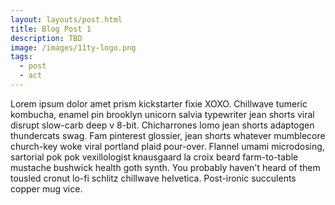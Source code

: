 ```yaml
---
layout: layouts/post.html
title: Blog Post 1
description: TBD
image: /images/11ty-logo.png
tags:
  - post
  - act
---
```


Lorem ipsum dolor amet prism kickstarter fixie XOXO. Chillwave tumeric kombucha, enamel pin brooklyn unicorn salvia typewriter jean shorts viral disrupt slow-carb deep v 8-bit. Chicharrones lomo jean shorts adaptogen thundercats swag. Fam pinterest glossier, jean shorts whatever mumblecore church-key woke viral portland plaid pour-over. Flannel umami microdosing, sartorial pok pok vexillologist knausgaard la croix beard farm-to-table mustache bushwick health goth synth. You probably haven't heard of them tousled cronut lo-fi schlitz chillwave helvetica. Post-ironic succulents copper mug vice.
